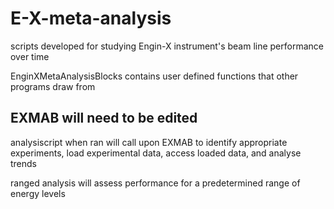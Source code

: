 # E-X-meta-analysis
scripts developed for studying Engin-X instrument's beam line performance over time

EnginXMetaAnalysisBlocks  contains user defined functions that other programs draw from
## EXMAB will need to be edited
analysiscript when ran will call upon EXMAB to identify appropriate experiments, load experimental data, access loaded data, and analyse trends 



ranged analysis will assess performance for a predetermined range of energy levels
